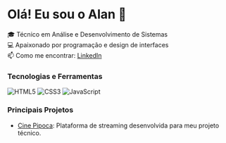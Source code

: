 # Olá! Eu sou o Alan 👋
🎓 Técnico em Análise e Desenvolvimento de Sistemas  
💻 Apaixonado por programação e design de interfaces  
📫 Como me encontrar: [LinkedIn](https://www.linkedin.com/in/alan-cirqueira-03a4a72ab/)  

### Tecnologias e Ferramentas
![HTML5](https://img.shields.io/badge/-HTML5-E34F26?logo=html5&logoColor=fff)
![CSS3](https://img.shields.io/badge/-CSS3-1572B6?logo=css3&logoColor=fff)
![JavaScript](https://img.shields.io/badge/-JavaScript-F7DF1E?logo=javascript&logoColor=fff)

### Principais Projetos
- [Cine Pipoca](https://github.com/Alan1755/cine-pipoca): Plataforma de streaming desenvolvida para meu projeto técnico.


